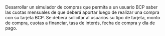 Desarrollar un simulador de compras que permita a un usuario BCP saber las
cuotas mensuales de que deberá aportar luego de realizar una compra con su
tarjeta BCP.
Se deberá solicitar al usuarios su tipo de tarjeta, monto de compra, cuotas a
financiar, tasa de interés, fecha de compra y día de pago.